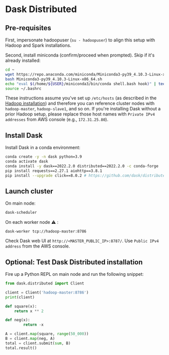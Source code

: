 # Dask Distributed

## Pre-requisites

First, impersonate hadoopuser (`su - hadoopuser`) to align this setup with Hadoop and Spark installations.

Second, install miniconda (confirm/proceed when prompted). Skip if it's already installed:

```bash
cd ~
wget https://repo.anaconda.com/miniconda/Miniconda3-py39_4.10.3-Linux-x86_64.sh
bash Miniconda3-py39_4.10.3-Linux-x86_64.sh
echo "eval $(/home/${USER}/miniconda3/bin/conda shell.bash hook)" | tee ~/.bashrc
source ~/.bashrc
```

These instructions assume you've set up `/etc/hosts` (as described in the [Hadoop installation](./HADOOP.md)) and therefore you can reference cluster nodes with `hadoop-master`, `hadoop-slave1`, and so on.
If you're installing Dask without a prior Hadoop setup, please replace those host names with `Private IPv4 addresses` from AWS console (e.g., `172.31.25.80`).

## Install Dask

Install Dask in a conda environment:

```bash
conda create -y -n dask python=3.9
conda activate dask
conda install -y dask==2022.2.0 distributed==2022.2.0 -c conda-forge
pip install requests==2.27.1 aiohttp==3.8.1
pip install --upgrade click==8.0.2 # https://github.com/dask/distributed/issues/6013
```

## Launch cluster

On main node:

```bash
dask-scheduler
```

On each worker node :warning: :

```
dask-worker tcp://hadoop-master:8786
```

Check Dask web UI at `http://<MASTER_PUBLIC_IP>:8787/`. 
Use `Public IPv4 address` from the AWS console.

## Optional: Test Dask Distributed installation

Fire up a Python REPL on main node and run the following snippet:

```python
from dask.distributed import Client

client = Client('hadoop-master:8786')
print(client)

def square(x):
    return x ** 2

def neg(x):
        return -x

A = client.map(square, range(50_000))
B = client.map(neg, A)
total = client.submit(sum, B)
total.result()
```
